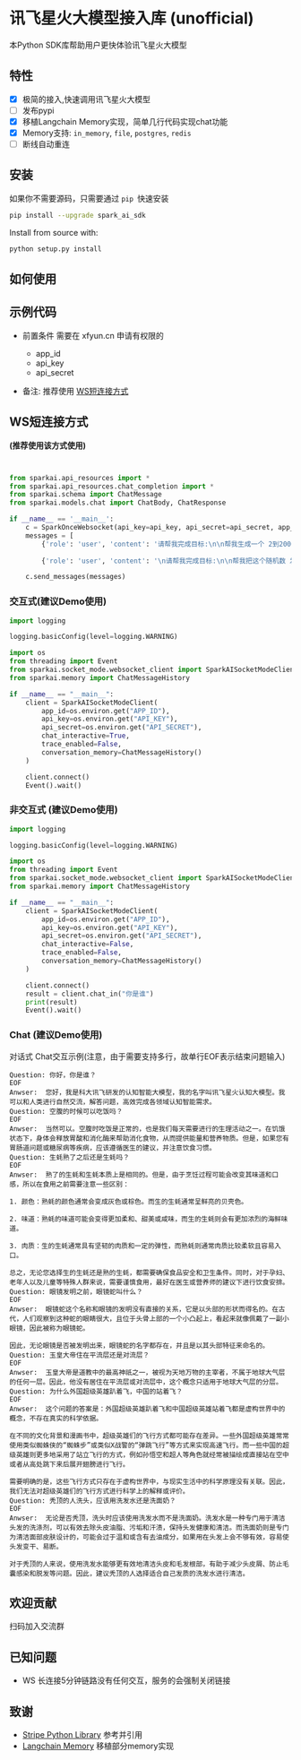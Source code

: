 # 讯飞星火大模型接入库 (unofficial)

本Python SDK库帮助用户更快体验讯飞星火大模型

## 特性

- [x] 极简的接入,快速调用讯飞星火大模型
- [ ] 发布pypi
- [x] 移植Langchain Memory实现，简单几行代码实现chat功能
- [x] Memory支持: `in_memory`, `file`, `postgres`, `redis`
- [ ] 断线自动重连

## 安装

如果你不需要源码，只需要通过 `pip `快速安装

```sh
pip install --upgrade spark_ai_sdk
```

Install from source with:

```sh
python setup.py install
```

## 如何使用

## 示例代码

* 前置条件
  需要在 xfyun.cn 申请有权限的
  * app_id
  * api_key
  * api_secret

* 备注: 推荐使用   [WS短连接方式 ](#WS短连接方式 )

## WS短连接方式 

**(推荐使用该方式使用)**

```python


from sparkai.api_resources import *
from sparkai.api_resources.chat_completion import *
from sparkai.schema import ChatMessage
from sparkai.models.chat import ChatBody, ChatResponse

if __name__ == '__main__':
    c = SparkOnceWebsocket(api_key=api_key, api_secret=api_secret, app_id=app_id, api_base=api_base)
    messages = [
        {'role': 'user', 'content': '请帮我完成目标:\n\n帮我生成一个 2到2000的随机数\n\n'}, {'role': 'assistant',
                                                                           'content': '{\n\n"thoughts": {\n\n"text": "Generate a random number between 2 and 2000.",\n\n"reasoning": "To complete this task, I will need to access the internet for information gathering.",\n\n"plan": "I will use the random_number command with the min and max arguments set to 2 and 2000, respectively.",\n\n"criticism": "",\n\n"speak": "The random number generated is: 1587."\n\n},\n\n"command": {\n\n"name": "random_number",\n\n"args": {\n\n"min": "2",\n\n"max": "2000"\n\n}\n\n}\n\n}'},
        {'role': 'user', 'content': '\n请帮我完成目标:\n\n帮我把这个随机数 发给 ybyang7@iflytek.com 并告诉他这个随机数很重要\n\n'}]

    c.send_messages(messages)


```


### 交互式(建议Demo使用)

```python
import logging

logging.basicConfig(level=logging.WARNING)

import os
from threading import Event
from sparkai.socket_mode.websocket_client import SparkAISocketModeClient
from sparkai.memory import ChatMessageHistory

if __name__ == "__main__":
    client = SparkAISocketModeClient(
        app_id=os.environ.get("APP_ID"),
        api_key=os.environ.get("API_KEY"),
        api_secret=os.environ.get("API_SECRET"),
        chat_interactive=True,
        trace_enabled=False,
        conversation_memory=ChatMessageHistory()
    )

    client.connect()
    Event().wait()

```

### 非交互式 (建议Demo使用)

```python
import logging

logging.basicConfig(level=logging.WARNING)

import os
from threading import Event
from sparkai.socket_mode.websocket_client import SparkAISocketModeClient
from sparkai.memory import ChatMessageHistory

if __name__ == "__main__":
    client = SparkAISocketModeClient(
        app_id=os.environ.get("APP_ID"),
        api_key=os.environ.get("API_KEY"),
        api_secret=os.environ.get("API_SECRET"),
        chat_interactive=False,
        trace_enabled=False,
        conversation_memory=ChatMessageHistory()
    )

    client.connect()
    result = client.chat_in("你是谁")
    print(result)
    Event().wait()

```

### Chat (建议Demo使用)

对话式 Chat交互示例(注意，由于需要支持多行，故单行EOF表示结束问题输入)

```shell
Question: 你好，你是谁？
EOF
Anwser:  您好，我是科大讯飞研发的认知智能大模型，我的名字叫讯飞星火认知大模型。我可以和人类进行自然交流，解答问题，高效完成各领域认知智能需求。
Question: 空腹的时候可以吃饭吗？
EOF
Anwser:  当然可以。空腹时吃饭是正常的，也是我们每天需要进行的生理活动之一。在饥饿状态下，身体会释放胃酸和消化酶来帮助消化食物，从而提供能量和营养物质。但是，如果您有胃肠道问题或糖尿病等疾病，应该遵循医生的建议，并注意饮食习惯。
Question: 生蚝熟了之后还是生蚝吗？
EOF
Anwser:  熟了的生蚝和生蚝本质上是相同的。但是，由于烹饪过程可能会改变其味道和口感，所以在食用之前需要注意一些区别：

1. 颜色：熟蚝的颜色通常会变成灰色或棕色。而生的生蚝通常呈鲜亮的贝壳色。

2. 味道：熟蚝的味道可能会变得更加柔和、甜美或咸味，而生的生蚝则会有更加浓烈的海鲜味道。

3. 肉质：生的生蚝通常具有坚韧的肉质和一定的弹性，而熟蚝则通常肉质比较柔软且容易入口。

总之，无论您选择生的生蚝还是熟的生蚝，都需要确保食品安全和卫生条件。同时，对于孕妇、老年人以及儿童等特殊人群来说，需要谨慎食用，最好在医生或营养师的建议下进行饮食安排。
Question: 眼镜发明之前，眼镜蛇叫什么？
EOF
Anwser:  眼镜蛇这个名称和眼镜的发明没有直接的关系，它是以头部的形状而得名的。在古代，人们观察到这种蛇的眼睛很大，且位于头骨上部的一个小凸起上，看起来就像佩戴了一副小眼镜，因此被称为眼镜蛇。

因此，无论眼镜是否被发明出来，眼镜蛇的名字都存在，并且是以其头部特征来命名的。
Question: 玉皇大帝住在平流层还是对流层？
EOF
Anwser:  玉皇大帝是道教中的最高神祇之一，被视为天地万物的主宰者，不属于地球大气层的任何一层。因此，他没有居住在平流层或对流层中，这个概念只适用于地球大气层的分层。
Question: 为什么外国超级英雄趴着飞，中国的站着飞？
EOF
Anwser:  这个问题的答案是：外国超级英雄趴着飞和中国超级英雄站着飞都是虚构世界中的概念，不存在真实的科学依据。

在不同的文化背景和漫画书中，超级英雄们的飞行方式都可能存在差异。一些外国超级英雄常常使用类似蜘蛛侠的“蜘蛛步”或类似X战警的“弹跳飞行”等方式来实现高速飞行。而一些中国的超级英雄则更多地采用了站立飞行的方式，例如孙悟空和超人等角色就经常被描绘成直接站在空中或者从高处跳下来后展开翅膀进行飞行。

需要明确的是，这些飞行方式只存在于虚构世界中，与现实生活中的科学原理没有关联。因此，我们无法对超级英雄们的飞行方式进行科学上的解释或评价。
Question: 秃顶的人洗头，应该用洗发水还是洗面奶？
EOF
Anwser:  无论是否秃顶，洗头时应该使用洗发水而不是洗面奶。洗发水是一种专门用于清洁头发的洗涤剂，可以有效去除头皮油脂、污垢和汗渍，保持头发健康和清洁。而洗面奶则是专门为清洁面部皮肤设计的，可能会过于温和或含有去油成分，如果用在头发上会不够有效，容易使头发变干、易断。

对于秃顶的人来说，使用洗发水能够更有效地清洁头皮和毛发根部，有助于减少头皮屑、防止毛囊感染和脱发等问题。因此，建议秃顶的人选择适合自己发质的洗发水进行清洁。
```


## 欢迎贡献

扫码加入交流群

## 已知问题

* WS 长连接5分钟链路没有任何交互，服务的会强制关闭链接

## 致谢

* [Stripe Python Library](https://github.com/stripe/stripe-python) 参考并引用
* [Langchain Memory](https://github.com/hwchase17/langchain) 移植部分memory实现
